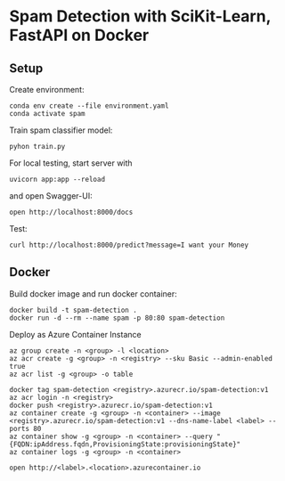 # Spam Detection with SciKit-Learn, FastAPI on Docker

## Setup

Create environment:

    conda env create --file environment.yaml
    conda activate spam

Train spam classifier model:

    pyhon train.py

For local testing, start server with

    uvicorn app:app --reload

and open Swagger-UI:

    open http://localhost:8000/docs

Test:

    curl http://localhost:8000/predict?message=I want your Money

## Docker

Build docker image and run docker container:

    docker build -t spam-detection .
    docker run -d --rm --name spam -p 80:80 spam-detection

Deploy as Azure Container Instance

    az group create -n <group> -l <location>
    az acr create -g <group> -n <registry> --sku Basic --admin-enabled true
    az acr list -g <group> -o table

    docker tag spam-detection <registry>.azurecr.io/spam-detection:v1
    az acr login -n <registry>
    docker push <registry>.azurecr.io/spam-detection:v1
    az container create -g <group> -n <container> --image <registry>.azurecr.io/spam-detection:v1 --dns-name-label <label> --ports 80
    az container show -g <group> -n <container> --query "{FQDN:ipAddress.fqdn,ProvisioningState:provisioningState}"
    az container logs -g <group> -n <container>

    open http://<label>.<location>.azurecontainer.io
